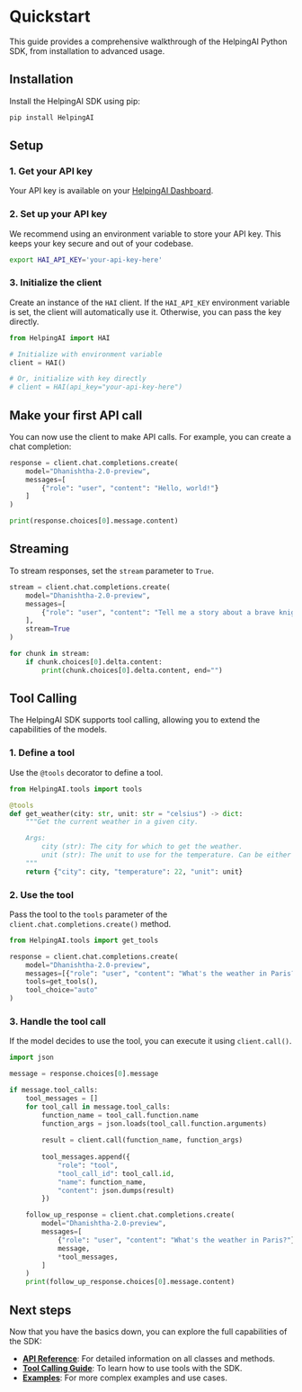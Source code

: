 # Quickstart

This guide provides a comprehensive walkthrough of the HelpingAI Python SDK, from installation to advanced usage.

## Installation

Install the HelpingAI SDK using pip:

```bash
pip install HelpingAI
```

## Setup

### 1. Get your API key

Your API key is available on your [HelpingAI Dashboard](https://helpingai.co/dashboard).

### 2. Set up your API key

We recommend using an environment variable to store your API key. This keeps your key secure and out of your codebase.

```bash
export HAI_API_KEY='your-api-key-here'
```

### 3. Initialize the client

Create an instance of the `HAI` client. If the `HAI_API_KEY` environment variable is set, the client will automatically use it. Otherwise, you can pass the key directly.

```python
from HelpingAI import HAI

# Initialize with environment variable
client = HAI()

# Or, initialize with key directly
# client = HAI(api_key="your-api-key-here")
```

## Make your first API call

You can now use the client to make API calls. For example, you can create a chat completion:

```python
response = client.chat.completions.create(
    model="Dhanishtha-2.0-preview",
    messages=[
        {"role": "user", "content": "Hello, world!"}
    ]
)

print(response.choices[0].message.content)
```

## Streaming

To stream responses, set the `stream` parameter to `True`.

```python
stream = client.chat.completions.create(
    model="Dhanishtha-2.0-preview",
    messages=[
        {"role": "user", "content": "Tell me a story about a brave knight."}
    ],
    stream=True
)

for chunk in stream:
    if chunk.choices[0].delta.content:
        print(chunk.choices[0].delta.content, end="")
```

## Tool Calling

The HelpingAI SDK supports tool calling, allowing you to extend the capabilities of the models.

### 1. Define a tool

Use the `@tools` decorator to define a tool.

```python
from HelpingAI.tools import tools

@tools
def get_weather(city: str, unit: str = "celsius") -> dict:
    """Get the current weather in a given city.

    Args:
        city (str): The city for which to get the weather.
        unit (str): The unit to use for the temperature. Can be either "celsius" or "fahrenheit".
    """
    return {"city": city, "temperature": 22, "unit": unit}
```

### 2. Use the tool

Pass the tool to the `tools` parameter of the `client.chat.completions.create()` method.

```python
from HelpingAI.tools import get_tools

response = client.chat.completions.create(
    model="Dhanishtha-2.0-preview",
    messages=[{"role": "user", "content": "What's the weather in Paris?"}],
    tools=get_tools(),
    tool_choice="auto"
)
```

### 3. Handle the tool call

If the model decides to use the tool, you can execute it using `client.call()`.

```python
import json

message = response.choices[0].message

if message.tool_calls:
    tool_messages = []
    for tool_call in message.tool_calls:
        function_name = tool_call.function.name
        function_args = json.loads(tool_call.function.arguments)
        
        result = client.call(function_name, function_args)
        
        tool_messages.append({
            "role": "tool",
            "tool_call_id": tool_call.id,
            "name": function_name,
            "content": json.dumps(result)
        })

    follow_up_response = client.chat.completions.create(
        model="Dhanishtha-2.0-preview",
        messages=[
            {"role": "user", "content": "What's the weather in Paris?"},
            message,
            *tool_messages,
        ]
    )
    print(follow_up_response.choices[0].message.content)
```

## Next steps

Now that you have the basics down, you can explore the full capabilities of the SDK:

- **[API Reference](api_reference.md)**: For detailed information on all classes and methods.
- **[Tool Calling Guide](tool_calling.md)**: To learn how to use tools with the SDK.
- **[Examples](examples.md)**: For more complex examples and use cases.